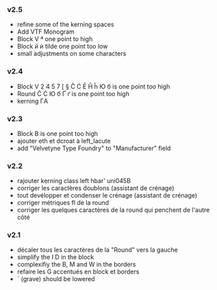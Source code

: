 ### v2.5
- refine some of the kerning spaces
- Add VTF Monogram
- Block V ª one point to high
- Block й ѝ tilde one point too low
- small adjustments on some characters

### v2.4
- Block V 2 4 5 7 [ § Ĉ Ċ Ē Ĥ ĥ Ю б is one point too high
- Round Ĉ Ċ Ю б Ґ ґ is one point too high
- kerning ГA

### v2.3
- Block B is one point too high
- ajouter eth et dcroat à left_Iacute
- add "Velvetyne Type Foundry" to "Manufacturer" field

### v2.2
- rajouter kerning class left hbar' uni045B
- corriger les caractères doublons (assistant de crénage)
- tout devélopper et condenser le crénage (assistant de crénage)
- corriger métriques fl de la round
- corriger les quelques caractères de la round qui penchent de l'autre côté

### v2.1
- décaler tous les caractères de la "Round" vers la gauche
- simplify the I D in the block
- complexifiy the B, M and W in the borders
- refaire les G accentués en block et borders
- ` (grave) should be lowered